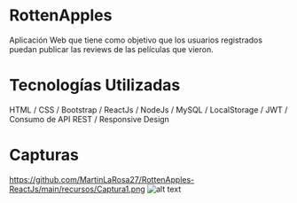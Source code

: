 # RottenApples
Aplicación Web que tiene como objetivo que los usuarios registrados puedan publicar las reviews de las películas que vieron. 

# Tecnologías Utilizadas
HTML / CSS / Bootstrap / ReactJs / NodeJs / MySQL / LocalStorage / JWT / Consumo de API REST / Responsive Design

# Capturas
https://github.com/MartinLaRosa27/RottenApples-ReactJs/main/recursos/Captura1.png
![alt text](https://github.com/MartinLaRosa27/RottenApples-ReactJs/main/recursos/Captura1.png?raw=true)
